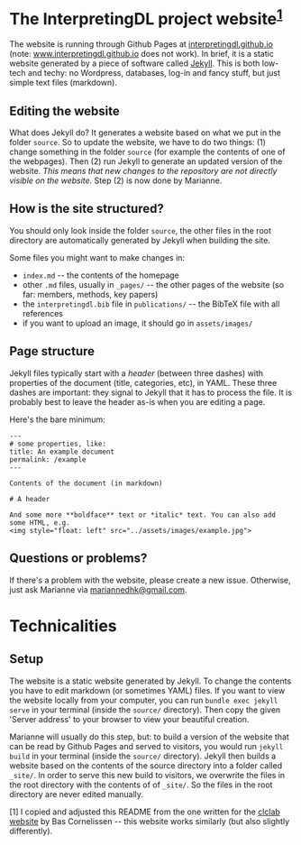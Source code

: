 # The InterpretingDL project website<sup>[1](#fn1)</sup>

The website is running through Github Pages at [interpretingdl.github.io](http://interpretingdl.github.io) (note: www.interpretingdl.github.io does not work). 
In brief, it is a static website generated by a piece of software called [Jekyll](https://jekyllrb.com/).
This is both low-tech and techy: no Wordpress, databases, log-in and fancy stuff, but just simple text files (markdown).

## Editing the website
What does Jekyll do? It generates a website based on what we put in the folder `source`.
So to update the website, we have to do two things: (1) change something in the folder `source` (for example the contents of one of the webpages).
Then (2) run Jekyll to generate an updated version of the website. *This means that new changes to the repository are not directly visible on the website.* Step (2) is now done by Marianne.

## How is the site structured?
You should only look inside the folder `source`, the other files in the root directory are automatically generated by Jekyll when building the site.

Some files you might want to make changes in:
* `index.md` -- the contents of the homepage
* other `.md` files, usually in `_pages/` -- the other pages of the website (so far: members, methods, key papers)
* the `interpretingdl.bib` file in `publications/` -- the BibTeX file with all references
* if you want to upload an image, it should go in `assets/images/`

## Page structure
Jekyll files typically start with a *header* (between three dashes) with properties of the document (title, categories, etc), in YAML. These three dashes are important: they signal to Jekyll that it has to process the file. 
It is probably best to leave the header as-is when you are editing a page.

Here's the bare minimum:
```
---
# some properties, like:
title: An example document
permalink: /example
---

Contents of the document (in markdown)

# A header

And some more **boldface** text or *italic* text. You can also add some HTML, e.g.
<img style="float: left" src="../assets/images/example.jpg">

```

## Questions or problems?

If there's a problem with the website, please create a new issue. 
Otherwise, just ask Marianne via mariannedhk@gmail.com.

# Technicalities

## Setup
The website is a static website generated by Jekyll. To change the contents you have to edit markdown (or sometimes YAML) files. If you want to view the website locally from your computer, you can run `bundle exec jekyll serve` in your terminal (inside the `source/` directory). Then copy the given 'Server address' to your browser to view your beautiful creation.

Marianne will usually do this step, but: to build a version of the website that can be read by Github Pages and served to visitors, you would run `jekyll build` in your terminal (inside the `source/` directory). Jekyll then builds a website based on the contents of the source directory into a folder called `_site/`. In order to serve this new build to visitors, we overwrite the files in the root directory with the contents of of `_site/`. So the files in the root directory are never edited manually.

<a name="fn1">[1]</a> I copied and adjusted this README from the one written for the [clclab website](http://projects.illc.uva.nl/LaCo/clclab) by Bas Cornelissen -- this website works similarly (but also slightly differently).
